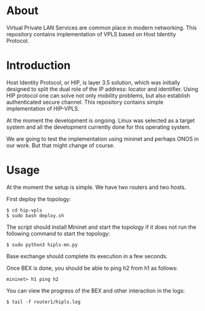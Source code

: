 # About

Virtual Private LAN Services are common place in modern networking. 
This repository contains implementation of VPLS based on Host Identity Protocol.

# Introduction

Host Identity Protocol, or HIP, is layer 3.5 solution,
which was initially designed to split the dual role of the IP address: 
locator and identifier. Using HIP protocol one can solve not
only mobility problems, but also establish authenticated secure
channel. This repository contains simple implementation of HIP-VPLS.

At the moment the development is ongoing. Linux was selected as a target system and all the 
development currently done for this operating system.

We are going to test the implementation using mininet and perhaps ONOS
in our work. But that might change of course.

# Usage

At the moment the setup is simple. We have two routers and two hosts.

First deploy the topology:

```
$ cd hip-vpls
$ sudo bash deploy.sh
```
The script should install Mininet and start the topology if it does not
run  the following command to start the topology:

```
$ sudo python3 hipls-mn.py
```

Base exchange should complete its execution in a few seconds. 

Once BEX is done, you should be able to ping h2 from h1 as follows:

```
mininet> h1 ping h2
```

You can view the progress of the BEX and other interaction in the logs:

```
$ tail -f router1/hipls.log
```

